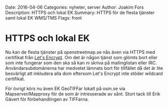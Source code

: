 Date: 2016-04-06
Categories: nyheter, server
Author: Joakim Fors
Description: HTTPS och lokal EK
Summary: HTTPS för de flesta tjänster samt lokal EK WMS/TMS
Flags: front


# HTTPS och lokal EK

Nu kan de flesta tjänster på openstreetmap.se nås även via HTTPS med certifikat från [Let's Encrypt](https://letsencrypt.org/). Om det är någon tjänst som glömts bort eller som inte fungerar som den ska så kan ni skriva på mailinglistan eller IRC. Användarsubdomänerna har medvetet lämnats bort för tillfället då det är lite besvärligt att inkludera alla dom eftersom Let's Encrypt inte stöder wildcard certifikat.

För övrigt körs nu även EK GeoTIFFar lokalt på osm.se via Mapserver/Mapproxy för de som är intresserade av sånt. Stort tack till Erik Gävert för förbehandlingen av TIFFarna.